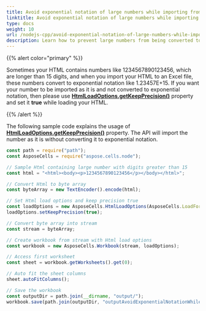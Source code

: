 ```yaml
---  
title: Avoid exponential notation of large numbers while importing from HTML  
linktitle: Avoid exponential notation of large numbers while importing from HTML  
type: docs  
weight: 10  
url: /nodejs-cpp/avoid-exponential-notation-of-large-numbers-while-importing-from/  
description: Learn how to prevent large numbers from being converted to exponential notation while importing from HTML using Aspose.Cells for Node.js via C++.  
---  
```


{{% alert color="primary" %}}  

Sometimes your HTML contains numbers like 1234567890123456, which are longer than 15 digits, and when you import your HTML to an Excel file, these numbers convert to exponential notation like 1.23457E+15. If you want your number to be imported as it is and not converted to exponential notation, then please use [**HtmlLoadOptions.getKeepPrecision()**](https://reference.aspose.com/cells/nodejs-cpp/htmlloadoptions/#getKeepPrecision--) property and set it **true** while loading your HTML.  

{{% /alert %}}  

The following sample code explains the usage of [**HtmlLoadOptions.getKeepPrecision()**](https://reference.aspose.com/cells/nodejs-cpp/htmlloadoptions/#getKeepPrecision--) property. The API will import the number as it is without converting it to exponential notation.  

```javascript
const path = require("path");
const AsposeCells = require("aspose.cells.node");

// Sample Html containing large number with digits greater than 15
const html = "<html><body><p>1234567890123456</p></body></html>";

// Convert Html to byte array
const byteArray = new TextEncoder().encode(html);

// Set Html load options and keep precision true
const loadOptions = new AsposeCells.HtmlLoadOptions(AsposeCells.LoadFormat.Html);
loadOptions.setKeepPrecision(true);

// Convert byte array into stream
const stream = byteArray;

// Create workbook from stream with Html load options
const workbook = new AsposeCells.Workbook(stream, loadOptions);

// Access first worksheet
const sheet = workbook.getWorksheets().get(0);

// Auto fit the sheet columns
sheet.autoFitColumns();

// Save the workbook
const outputDir = path.join(__dirname, "output/");
workbook.save(path.join(outputDir, "outputAvoidExponentialNotationWhileImportingFromHtml.xlsx"), AsposeCells.SaveFormat.Xlsx);
```  
  